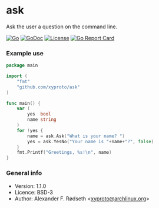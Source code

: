 # ask

Ask the user a question on the command line.

[![Go](https://github.com/xyproto/ask/actions/workflows/go.yml/badge.svg)](https://github.com/xyproto/ask/actions/workflows/go.yml) [![GoDoc](https://godoc.org/github.com/xyproto/ask?status.svg)](https://godoc.org/github.com/xyproto/ask) [![License](https://img.shields.io/badge/license-MIT-green.svg?style=flat)](https://raw.githubusercontent.com/xyproto/ask/master/LICENSE) [![Go Report Card](https://goreportcard.com/badge/github.com/xyproto/ask)](https://goreportcard.com/report/github.com/xyproto/ask)

### Example use

```go
package main

import (
    "fmt"
    "github.com/xyproto/ask"
)

func main() {
    var (
        yes  bool
        name string
    )
    for !yes {
        name = ask.Ask("What is your name? ")
        yes = ask.YesNo("Your name is "+name+"?", false)
    }
    fmt.Printf("Greetings, %s!\n", name)
}
```

### General info

* Version: 1.1.0
* Licence: BSD-3
* Author: Alexander F. Rødseth &lt;xyproto@archlinux.org&gt;
